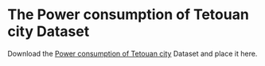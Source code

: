 # The Power consumption of Tetouan city Dataset

Download the [Power consumption of Tetouan city](https://archive.ics.uci.edu/ml/datasets/Power+consumption+of+Tetouan+city) Dataset and place it here.

